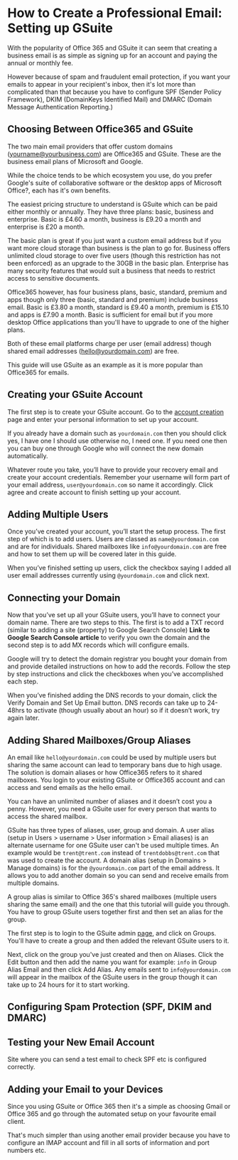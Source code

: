 # How to Create a Professional Email: Setting up GSuite

With the popularity of Office 365 and GSuite it can seem that creating a business email is as simple as signing up for an account and paying the annual or monthly fee. 

However because of spam and fraudulent email protection, if you want your emails to appear in your recipient's inbox, then it's lot more than complicated than that because you have to configure SPF (Sender Policy Framework), DKIM (DomainKeys Identified Mail) and DMARC (Domain Message Authentication Reporting.)

## Choosing Between Office365 and GSuite

The two main email providers that offer custom domains (yourname@yourbusiness.com) are Office365 and GSuite. These are the business email plans of Microsoft and Google. 

While the choice tends to be which ecosystem you use, do you prefer Google's suite of collaborative software or the desktop apps of Microsoft Office?, each has it's own benefits. 

The easiest pricing structure to understand is GSuite which can be paid either monthly or annually. They have three plans: basic, business and enterprise. Basic is £4.60 a month, business is £9.20 a month and enterprise is £20 a month.

The basic plan is great if you just want a custom email address but if you want more cloud storage than business is the plan to go for. Business offers unlimited cloud storage to over five users (though this restriction has not been enforced) as an upgrade to the 30GB in the basic plan. Enterprise has many security features that would suit a business that needs to restrict access to sensitive documents.

Office365 however, has four business plans, basic, standard, premium and apps though only three (basic, standard and premium) include business email. Basic is £3.80 a month, standard is £9.40 a month, premium is £15.10 and apps is £7.90 a month. Basic is sufficient for email but if you more desktop Office applications than you'll have to upgrade to one of the higher plans.

Both of these email platforms charge per user (email address) though shared email addresses (hello@yourdomain.com) are free.

This guide will use GSuite as an example as it is more popular than Office365 for emails.

## Creating your GSuite Account

The first step is to create your GSuite account. Go to the [account creation](https://gsuite.google.com/signup/basic/welcome?hl=en-GB) page and enter your personal information to set up your account. 

If you already have a domain such as  `yourdomain.com`  then you should click yes, I have one I should use otherwise no, I need one. If you need one then you can buy one through Google who will connect the new domain automatically.

Whatever route you take, you’ll have to provide your recovery email and create your account credentials. Remember your username will form part of your email address, `user@yourdomain.com`  so name it accordingly. Click agree and create account to finish setting up your account.

## Adding Multiple Users

Once you’ve created your account, you’ll start the setup process. The first step of which is to add users. Users are classed as  `name@yourdomain.com`  and are for individuals. Shared mailboxes like  `info@yourdomain.com`  are free and how to set them up will be covered later in this guide.

When you’ve finished setting up users, click the checkbox saying I added all user email addresses currently using  `@yourdomain.com` and click next.
 
## Connecting your Domain
Now that you’ve set up all your GSuite users, you’ll have to connect your domain name. There are two steps to this. The first is to add a TXT record (similar to adding a site (property) to Google Search Console) **Link to Google Search Console article** to verify you own the domain and the second step is to add MX records which will configure emails.

Google will try to detect the domain registrar you bought your domain from and provide detailed instructions on how to add the records. Follow the step by step instructions and click the checkboxes when you’ve accomplished each step. 

When you’ve finished adding the DNS records to your domain, click the Verify Domain and Set Up Email button. DNS records can take up to 24-48hrs to activate (though usually about an hour) so if it doesn’t work, try again later.

## Adding Shared Mailboxes/Group Aliases

An email like `hello@yourdomain.com`  could be used by multiple users but sharing the same account can lead to temporary bans due to high usage. The solution is domain aliases or how Office365 refers to it shared mailboxes. You login to your existing GSuite or Office365 account and can access and send emails as the hello email. 

You can have an unlimited number of aliases and it doesn’t cost you a penny. However, you need a GSuite user for every person that wants to access the shared mailbox.

GSuite has three types of aliases, user, group and domain. A user alias (setup in Users > username > User information > Email aliases) is an alternate username for one GSuite user can't be used multiple times. An example would be `trent@trent.com` instead of `trentdobbs@trent.com` that was used to create the account. A domain alias (setup in Domains > Manage domains) is for the `@yourdomain.com` part of the email address. It allows you to add another domain so you can send and receive emails from multiple domains.

A group alias is similar to Office 365's shared mailboxes (multiple users sharing the same email) and the one that this tutorial will guide you through. You have to group GSuite users together first and then set an alias for the group.

The first step is to login to the GSuite admin [page](https://support.google.com/a/answer/182076), and click on Groups. You'll have to create a group and then added the relevant GSuite users to it. 

Next, click on the group you've just created and then on Aliases. Click the Edit button and then add the name you want for example: `info` in Group Alias Email and then click Add Alias. Any emails sent to `info@yourdomain.com` will appear in the mailbox of the GSuite users in the group though it can take up to 24 hours for it to start working.

## Configuring Spam Protection (SPF, DKIM and DMARC)

## Testing your New Email Account

Site where you can send a test email to check SPF etc is configured correctly.


## Adding your Email to your Devices

Since you using GSuite or Office 365 then it's a simple as choosing Gmail or Office 365 and go through the automated setup on your favourite email client. 

That's much simpler than using another email provider because you have to configure an IMAP account and fill in all sorts of information and port numbers etc.